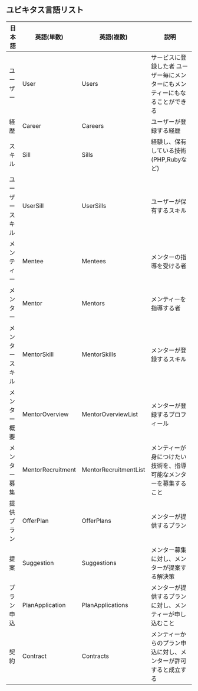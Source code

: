 ## ユビキタス言語リスト

|  日本語 |  英語(単数) |  英語(複数) | 説明  |
| ---- | ---- |---- |---- |
|  ユーザー       |  User             | Users                 |  サービスに登録した者 ユーザー毎にメンターにもメンティーにもなることができる  |
|  経歴          |  Career            | Careers              |  ユーザーが登録する経歴  |
|  スキル        |  Sill              | Sills                |   経験し、保有している技術(PHP,Rubyなど)  |
|  ユーザースキル  |  UserSill          | UserSills            |   ユーザーが保有するスキル  |
|  メンティー     |  Mentee            | Mentees              |  メンターの指導を受ける者  |
|  メンター       |  Mentor            | Mentors              |  メンティーを指導する者  |
|  メンタースキル  |  MentorSkill       | MentorSkills         |  メンターが登録するスキル  |
|  メンター概要   |  MentorOverview     | MentorOverviewList   |  メンターが登録するプロフィール  |
|  メンター募集   | MentorRecruitment  | MentorRecruitmentList |  メンティーが身につけたい技術を、指導可能なメンターを募集すること  |
|  提供プラン     |  OfferPlan         | OfferPlans            |  メンターが提供するプラン  |
|  提案          |  Suggestion        | Suggestions           |  メンター募集に対し、メンターが提案する解決策  |
|  プラン申込     |  PlanApplication   | PlanApplications      |  メンターが提供するプランに対し、メンティーが申し込むこと  |
|  契約          |  Contract          | Contracts             |  メンティーからのプラン申込に対し、メンターが許可すると成立する  |
